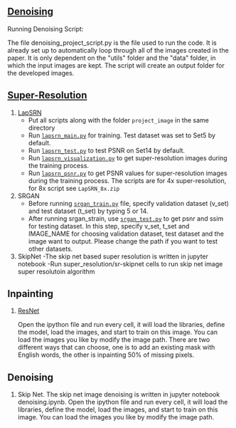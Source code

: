 ## [Denoising](https://github.com/wuwuwujy/TryCode/blob/master/denoising_project_script.py)

Running Denoising Script:

The file denoising_project_script.py is the file used to run the code. 
It is already set up to automatically loop through all of the images created in the paper.
It is only dependent on the "utils" folder and the "data" folder, in which the input images are kept. 
The script will create an output folder for the developed images.

## [Super-Resolution](https://github.com/wuwuwujy/TryCode/tree/master/super_resolution)
1. [LapSRN](https://github.com/wuwuwujy/TryCode/tree/master/super_resolution/lapsrn)
   - Put all scripts along with the folder `project_image` in the same directory
   - Run [`lapsrn_main.py`](https://github.com/wuwuwujy/TryCode/blob/master/super_resolution/lapsrn/lapsrn_main.py) for training. Test dataset was set to Set5 by default.
   - Run [`lapsrn_test.py`](https://github.com/wuwuwujy/TryCode/blob/master/super_resolution/lapsrn/lapsrn_test.py) to test PSNR on Set14 by default.
   - Run [`lapsrn_visualization.py`](https://github.com/wuwuwujy/TryCode/blob/master/super_resolution/lapsrn/lapsrn_visualization.py) to get super-resolution images during the training process.
   - Run [`lapsrn_psnr.py`](https://github.com/wuwuwujy/TryCode/blob/master/super_resolution/lapsrn/lapsrn_psnr.py) to get PSNR values for super-resolution images during the training process.
   The scripts are for 4x super-resolution, for 8x script see `LapSRN_8x.zip`
2. SRGAN
   - Before running [`srgan_train.py`](https://github.com/wuwuwujy/TryCode/blob/master/super_resolution/srgan/srgan_train.py) file, specify validation dataset (v_set) and test dataset (t_set) by typing 5 or 14.
   - After running srgan_strain, use [`srgan_test.py`](https://github.com/wuwuwujy/TryCode/blob/master/super_resolution/srgan/srgan_test.py) to get psnr and ssim for testing dataset. In this step, specify v_set, t_set and IMAGE_NAME for choosing validation dataset, test dataset and the image want to output. Please change the path if you want to test other datasets.
3. SkipNet
   -The skip net based super resolution is written in jupyter notebook
   -Run super_resolution/sr-skipnet cells to run skip net image super resolutoin algorithm

## Inpainting
1. [ResNet](https://github.com/wuwuwujy/TryCode/blob/master/inpainting_with_resnet.ipynb)
   
   Open the ipython file and run every cell, it will load the libraries, define the model, load the images, and start to train on this image. You can load the images you like by modify the image path. There are two different ways that can choose, one is to add an existing mask with English words, the other is inpainting 50% of missing pixels.
   
 ## Denoising
 1. Skip Net. The skip net image denoising is written in jupyter notebook denoising.ipynb. Open the ipython file and run every cell, it will load the libraries, define the model, load the images, and start to train on this image. You can load the images you like by modify the image path.
 
   

   
